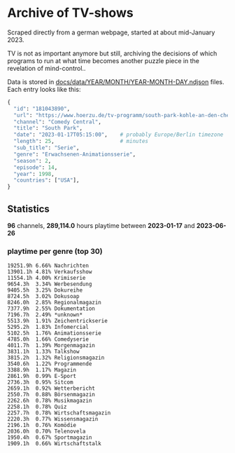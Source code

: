 # Archive of TV-shows

Scraped directly from a german webpage, started at about mid-January 2023.

TV is not as important anymore but still, archiving the decisions of which programs to run at what time
becomes another puzzle piece in the revelation of mind-control.. 

Data is stored in [docs/data/YEAR/MONTH/YEAR-MONTH-DAY.ndjson](docs/data/) files. 
Each entry looks like this:

```python
{
  "id": "181043890", 
  "url": "https://www.hoerzu.de/tv-programm/south-park-kohle-an-den-chefkoch/bid_181043890/", 
  "channel": "Comedy Central", 
  "title": "South Park", 
  "date": "2023-01-17T05:15:00",    # probably Europe/Berlin timezone 
  "length": 25,                     # minutes 
  "sub_title": "Serie", 
  "genre": "Erwachsenen-Animationsserie", 
  "season": 2, 
  "episode": 14, 
  "year": 1998, 
  "countries": ["USA"],
}
```

## Statistics

**96** channels, **289,114.0** hours playtime between **2023-01-17** and **2023-06-26**


### playtime per genre (top 30)

    19251.9h 6.66% Nachrichten
    13901.1h 4.81% Verkaufsshow
    11554.1h 4.00% Krimiserie
    9654.3h  3.34% Werbesendung
    9405.5h  3.25% Dokureihe
    8724.5h  3.02% Dokusoap
    8246.0h  2.85% Regionalmagazin
    7377.9h  2.55% Dokumentation
    7196.7h  2.49% *unknown*
    5513.9h  1.91% Zeichentrickserie
    5295.2h  1.83% Infomercial
    5102.5h  1.76% Animationsserie
    4785.0h  1.66% Comedyserie
    4011.7h  1.39% Morgenmagazin
    3831.1h  1.33% Talkshow
    3815.2h  1.32% Religionsmagazin
    3540.6h  1.22% Programmende
    3388.9h  1.17% Magazin
    2861.9h  0.99% E-Sport
    2736.3h  0.95% Sitcom
    2659.1h  0.92% Wetterbericht
    2550.7h  0.88% Börsenmagazin
    2262.6h  0.78% Musikmagazin
    2258.1h  0.78% Quiz
    2257.7h  0.78% Wirtschaftsmagazin
    2220.3h  0.77% Wissensmagazin
    2196.1h  0.76% Komödie
    2036.0h  0.70% Telenovela
    1950.4h  0.67% Sportmagazin
    1909.1h  0.66% Wirtschaftstalk
